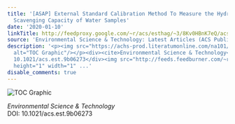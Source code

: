 ```yaml
---
title: '[ASAP] External Standard Calibration Method To Measure the Hydroxyl Radical
  Scavenging Capacity of Water Samples'
date: '2020-01-10'
linkTitle: http://feedproxy.google.com/~r/acs/esthag/~3/8Kv0HBnK7eQ/acs.est.9b06273
source: 'Environmental Science & Technology: Latest Articles (ACS Publications)'
description: '<p><img src="https://achs-prod.literatumonline.com/na101/home/literatum/publisher/achs/journals/content/esthag/0/esthag.ahead-of-print/acs.est.9b06273/20200110/images/medium/es9b06273_0008.gif"
  alt="TOC Graphic"/></p><div><cite>Environmental Science & Technology</cite></div><div>DOI:
  10.1021/acs.est.9b06273</div><img src="http://feeds.feedburner.com/~r/acs/esthag/~4/8Kv0HBnK7eQ"
  height="1" width="1" ...'
disable_comments: true
---
```

<p><img src="https://achs-prod.literatumonline.com/na101/home/literatum/publisher/achs/journals/content/esthag/0/esthag.ahead-of-print/acs.est.9b06273/20200110/images/medium/es9b06273_0008.gif" alt="TOC Graphic"/></p><div><cite>Environmental Science & Technology</cite></div><div>DOI: 10.1021/acs.est.9b06273</div><img src="http://feeds.feedburner.com/~r/acs/esthag/~4/8Kv0HBnK7eQ" height="1" width="1" ...